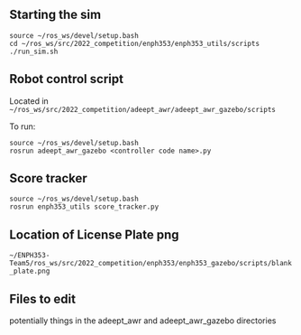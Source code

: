 ## Starting the sim
```
source ~/ros_ws/devel/setup.bash
cd ~/ros_ws/src/2022_competition/enph353/enph353_utils/scripts
./run_sim.sh
```

## Robot control script
Located in
`
~/ros_ws/src/2022_competition/adeept_awr/adeept_awr_gazebo/scripts
`

To run:
```
source ~/ros_ws/devel/setup.bash
rosrun adeept_awr_gazebo <controller code name>.py
```

## Score tracker
```
source ~/ros_ws/devel/setup.bash 
rosrun enph353_utils score_tracker.py 
```

## Location of License Plate png
`
~/ENPH353-Team5/ros_ws/src/2022_competition/enph353/enph353_gazebo/scripts/blank_plate.png
`

## Files to edit
potentially things in the adeept_awr and adeept_awr_gazebo directories

